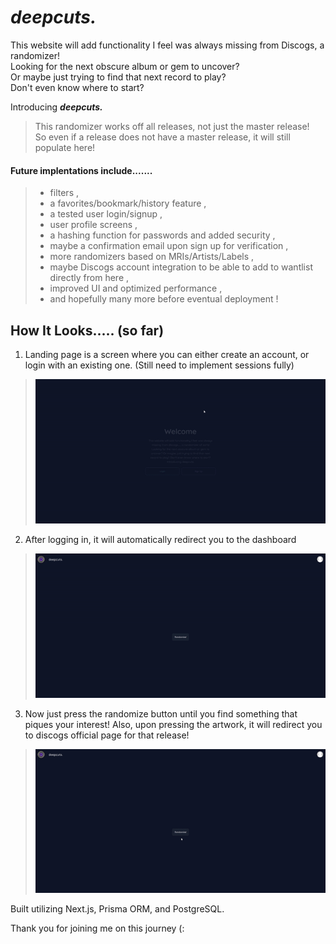 # **_deepcuts._**

This website will add functionality I feel was always missing from Discogs, a randomizer!  
Looking for the next obscure album or gem to uncover?  
Or maybe just trying to find that next record to play?  
Don't even know where to start?

Introducing **_deepcuts._**

> This randomizer works off all releases, not just the master release!  
> So even if a release does not have a master release, it will still populate here!

#### Future implentations include.......

> -   filters ,
> -   a favorites/bookmark/history feature ,
> -   a tested user login/signup ,
> -   user profile screens ,
> -   a hashing function for passwords and added security ,
> -   maybe a confirmation email upon sign up for verification ,
> -   more randomizers based on MRIs/Artists/Labels ,
> -   maybe Discogs account integration to be able to add to wantlist directly from here ,
> -   improved UI and optimized performance ,
> -   and hopefully many more before eventual deployment !

## How It Looks..... (so far)

1. Landing page is a screen where you can either create an account, or login with an existing one. (Still need to implement sessions fully)

> ![Landing Page](https://raw.githubusercontent.com/JaredThacker/deepcuts/main/public/deepcuts_login.gif)

2. After logging in, it will automatically redirect you to the dashboard

> ![Dashboard](https://raw.githubusercontent.com/JaredThacker/deepcuts/main/public/deepcuts_dashboard.gif)

3. Now just press the randomize button until you find something that piques your interest! Also, upon pressing the artwork, it will redirect you to discogs official page for that release!

> ![Randomize](https://raw.githubusercontent.com/JaredThacker/deepcuts/main/public/deepcuts_randomize.gif)

Built utilizing Next.js, Prisma ORM, and PostgreSQL.

Thank you for joining me on this journey (:
